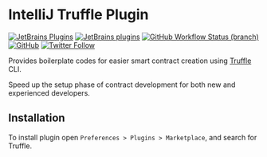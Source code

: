 # IntelliJ Truffle Plugin

[![JetBrains Plugins](https://img.shields.io/jetbrains/plugin/v/18559-truffle)](https://plugins.jetbrains.com/plugin/18559-truffle)
[![JetBrains plugins](https://img.shields.io/jetbrains/plugin/d/18559-truffle)](https://plugins.jetbrains.com/plugin/18559-truffle/versions)
[![GitHub Workflow Status (branch)](https://img.shields.io/github/workflow/status/nekofar/intellij-truffle/Build/master)](https://github.com/nekofar/intellij-truffle/actions/workflows/build.yml)
[![GitHub](https://img.shields.io/github/license/nekofar/intellij-truffle)](https://github.com/nekofar/intellij-truffle/blob/master/LICENSE)
[![Twitter Follow](https://img.shields.io/twitter/follow/nekofar?style=flat)](https://twitter.com/nekofar)

<!-- Plugin description -->
Provides boilerplate codes for easier smart contract creation using [Truffle](https://trufflesuite.com/truffle/) CLI.

Speed up the setup phase of contract development for both new and experienced developers.
<!-- Plugin description end -->

## Installation

To install plugin open `Preferences > Plugins > Marketplace`, and search for Truffle.